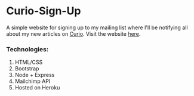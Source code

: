 # Curio-Sign-Up
A simple website for signing up to my mailing list where I'll be notifying all about my new articles on [Curio](https://medium.com/curio). Visit the website [here](https://curio-sign-up.herokuapp.com/).
### Technologies:
1. HTML/CSS
2. Bootstrap
3. Node + Express
4. Mailchimp API
5. Hosted on Heroku
